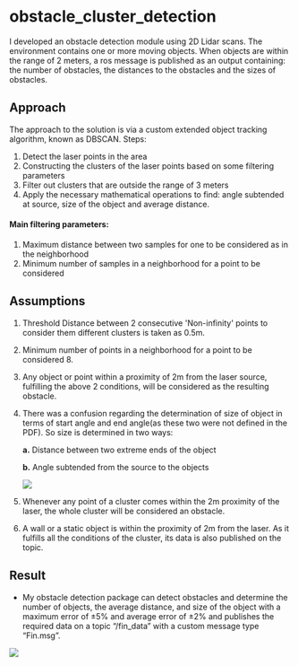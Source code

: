 # obstacle_cluster_detection

I developed an obstacle detection module using 2D Lidar scans. The environment contains one or more moving objects. When objects are within the range of 2 meters, a ros message is published as an output containing: the number of obstacles, the distances to the obstacles and the sizes of obstacles.
## **Approach**
The approach to the solution is via a custom extended object tracking algorithm, known as DBSCAN. Steps: 

1. Detect the laser points in the area
2. Constructing the clusters of the laser points based on some filtering parameters
3. Filter out clusters that are outside the range of 3 meters
4. Apply the necessary mathematical operations to find: angle subtended at source, size of the object and average distance.

#### Main filtering parameters:

1. Maximum distance between two samples for one to be considered as in the neighborhood
2. Minimum number of samples in a neighborhood for a point to be considered


## **Assumptions**
1. Threshold Distance between 2 consecutive 'Non-infinity' points to consider them different clusters is taken as 0.5m.
2. Minimum number of points in a neighborhood for a point to be considered 8.
3. Any object or point within a proximity of 2m from the laser source, fulfilling the above 2 conditions, will be considered as the resulting obstacle.
4. There was a confusion regarding the determination of size of object in terms of start angle and end angle(as these two were not defined in the PDF). So size is determined in two ways:

   **a.** Distance between two extreme ends of the object
   
   **b.** Angle subtended from the source to the objects
   
   ![](https://github.com/snktshrma/obstacle_cluster_detection/blob/main/images/3.png)
   
5. Whenever any point of a cluster comes within the 2m proximity of the laser, the whole cluster will be considered an obstacle.
6. A wall or a static object is within the proximity of 2m from the laser. As it fulfills all the conditions of the cluster, its data is also published on the topic.

## **Result**
- My obstacle detection package can detect obstacles and determine the number of objects, the average distance, and size of the object with a maximum error of ±5% and average error of ±2% and publishes the required data on a topic “/fin\_data” with a custom message type “Fin.msg”.

![](https://github.com/snktshrma/obstacle_cluster_detection/blob/main/images/4.png)

